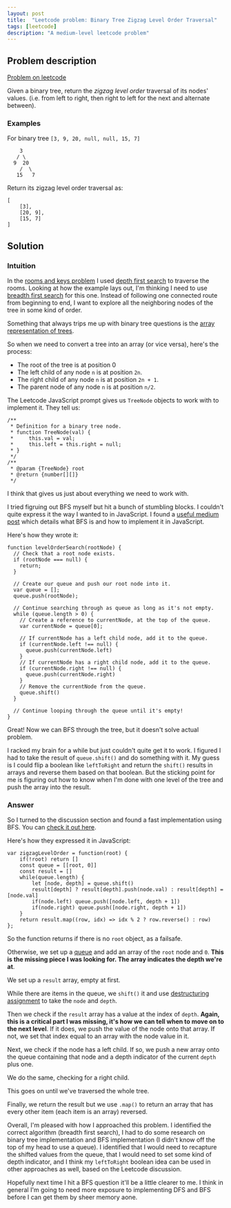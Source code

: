```yaml
---
layout: post
title:  "Leetcode problem: Binary Tree Zigzag Level Order Traversal"
tags: [leetcode]
description: "A medium-level leetcode problem"
---
```


## Problem description

[Problem on leetcode](https://leetcode.com/problems/single-number-iii/)

Given a binary tree, return the *zigzag level order* traversal of its nodes' values. (i.e. from left to right, then right to left for the next and alternate between).

### Examples

For binary tree `[3, 9, 20, null, null, 15, 7]`

```
    3
   / \
  9  20
    /  \
   15   7
```

Return its zigzag level order traversal as: 

```
[
    [3], 
    [20, 9], 
    [15, 7]
]
```

## Solution 

### Intuition 

In the [rooms and keys problem](/2019/11/15/leetcode-rooms-and-keys.html) I used [depth first search](https://en.wikipedia.org/wiki/Depth-first_search) to traverse the rooms. Looking at how the example lays out, I'm thinking I need to use [breadth first search](https://en.wikipedia.org/wiki/Breadth-first_search) for this one. Instead of following one connected route from beginning to end, I want to explore all the neighboring nodes of the tree in some kind of order. 

Something that always trips me up with binary tree questions is the [array representation of trees](http://www-inst.eecs.berkeley.edu/~cs61bl/r//cur/trees/array-repr.html?topic=lab20.topic&step=1&course=). 

So when we need to convert a tree into an array (or vice versa), here's the process: 

* The root of the tree is at position 0
* The left child of any node `n` is at position `2n`. 
* The right child of any node `n` is at position `2n + 1`.
* The parent node of any node `n` is at position `n/2`. 

The Leetcode JavaScript prompt gives us `TreeNode` objects to work with to implement it. They tell us: 

```
/**
 * Definition for a binary tree node.
 * function TreeNode(val) {
 *     this.val = val;
 *     this.left = this.right = null;
 * }
 */
/**
 * @param {TreeNode} root
 * @return {number[][]}
 */
```

I think that gives us just about everything we need to work with.

I tried figruing out BFS myself but hit a bunch of stumbling blocks. I couldn't quite express it the way I wanted to in JavaScript. I found a [useful medium post](https://medium.com/basecs/breaking-down-breadth-first-search-cebe696709d9) which details what BFS is and how to implement it in JavaScript. 

Here's how they wrote it: 

```
function levelOrderSearch(rootNode) {
  // Check that a root node exists.
  if (rootNode === null) {
    return;
  }
  
  // Create our queue and push our root node into it.
  var queue = [];
  queue.push(rootNode);
  
  // Continue searching through as queue as long as it's not empty.
  while (queue.length > 0) {
    // Create a reference to currentNode, at the top of the queue.
    var currentNode = queue[0];
    
    // If currentNode has a left child node, add it to the queue.
    if (currentNode.left !== null) {
      queue.push(currentNode.left)
    }
    // If currentNode has a right child node, add it to the queue.
    if (currentNode.right !== null) {
      queue.push(currentNode.right)
    }
    // Remove the currentNode from the queue.
    queue.shift()
  }
  
  // Continue looping through the queue until it's empty!
}
```

Great! Now we can BFS through the tree, but it doesn't solve actual problem. 

I racked my brain for a while but just couldn't quite get it to work. I figured I had to take the result of `queue.shift()` and do something with it. My guess is I could flip a boolean like `leftToRight` and return the `shift()` results in arrays and reverse them based on that boolean. But the sticking point for me is figuring out how to know when I'm done with one level of the tree and push the array into the result.

### Answer

So I turned to the discussion section and found a fast implementation using BFS. You can [check it out here](https://leetcode.com/problems/binary-tree-zigzag-level-order-traversal/discuss/398601/Simple-JavaScript-solution-using-bfs-(faster-than-95.44)). 

Here's how they expressed it in JavaScript: 

```
var zigzagLevelOrder = function(root) {
    if(!root) return []
    const queue = [[root, 0]]
    const result = []
    while(queue.length) {
        let [node, depth] = queue.shift()
        result[depth] ? result[depth].push(node.val) : result[depth] = [node.val]
        if(node.left) queue.push([node.left, depth + 1])
        if(node.right) queue.push([node.right, depth + 1])
    }
    return result.map((row, idx) => idx % 2 ? row.reverse() : row)
};
```

So the function returns if there is no `root` object, as a failsafe. 

Otherwise, we set up a [queue](https://www.geeksforgeeks.org/queue-data-structure/) and add an array of the `root` node and `0`. **This is the missing piece I was looking for. The array indicates the depth we're at**.

We set up a `result` array, empty at first. 

While there are items in the queue, we `shift()` it and use [destructuring assignment](https://developer.mozilla.org/en-US/docs/Web/JavaScript/Reference/Operators/Destructuring_assignment) to take the `node` and `depth`. 

Then we check if the `result` array has a value at the index of `depth`. **Again, this is a critical part I was missing, it's how we can tell when to move on to the next level**. If it does, we push the value of the node onto that array. If not, we set that index equal to an array with the node value in it. 

Next, we check if the node has a left child. If so, we push a new array onto the queue containing that node and a depth indicator of the current `depth` plus one. 

We do the same, checking for a right child. 

This goes on until we've traversed the whole tree. 

Finally, we return the result but we use `.map()` to return an array that has every other item (each item is an array) reversed. 

Overall, I'm pleased with how I approached this problem. I identified the correct algorithm (breadth first search), I had to do some research on binary tree implementation and BFS implementation (I didn't know off the top of my head to use a queue). I identified that I would need to recapture the shifted values from the queue, that I would need to set some kind of depth indicator, and I think my `leftToRight` boolean idea can be used in other approaches as well, based on the Leetcode discussion. 

Hopefully next time I hit a BFS question it'll be a little clearer to me. I think in general I'm going to need more exposure to implementing DFS and BFS before I can get them by sheer memory aone. 